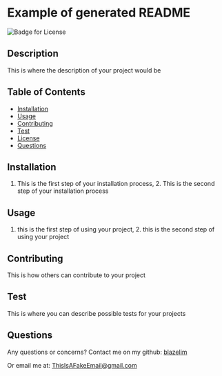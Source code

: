 
# Example of generated README
![Badge for License](https://img.shields.io/badge/license-MIT-blueviolet)

## Description
This is where the description of your project would be
## Table of Contents
* [Installation](#installation)
* [Usage](#usage)
* [Contributing](#contributing)
* [Test](#test)
* [License](#license)
* [Questions](#questions)
## Installation
1. This is the first step of your installation process, 2. This is the second step of your installation process
## Usage
 1. this is the first step of using your project, 2. this is the second step of using your project
## Contributing
This is how others can contribute to your project
## Test
This is where you can describe possible tests for your projects
## Questions
Any questions or concerns?
Contact me on my github: [blazelim](https://github.com/blazelim/)

Or email me at: ThisIsAFakeEmail@gmail.com